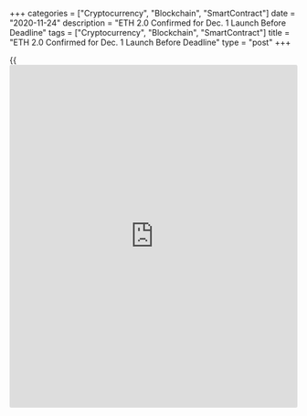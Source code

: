 +++
categories = ["Cryptocurrency", "Blockchain", "SmartContract"]
date = "2020-11-24"
description = "ETH 2.0 Confirmed for Dec. 1 Launch Before Deadline"
tags = ["Cryptocurrency", "Blockchain", "SmartContract"]
title = "ETH 2.0 Confirmed for Dec. 1 Launch Before Deadline"
type = "post"
+++

{{<iframe id="large-banner" src="https://www.bounty.group/#slide=8.0" width="100%" height="600" scrolling="no" style="border: 0px solid rgb(216, 221, 230); border-radius: 3px;">}}

ETH 2.0’s beacon chain genesis has been confirmed for Dec. 1, following
the transfer of 524,288 Ether from 16,384 validators into the ETH 2.0
deposit contract since it went live on Nov. 4.

![ETH 2.0 confirmed for Dec. 1 launch just hours before deadline][1]

Despite early concerns stemming from low staking participation,
transfers to the deposit contract rapidly increased over the past day —
with more than 200,000 ETH being sent to the contract in the past 14
hours.

ETH 2.0’s beacon chain genesis is now set to take place on the earliest
possible launch date of Dec. 1, with genesis taking place seven days
after the required deposit contract’s threshold was met.

While genesis participants will not be able to withdraw their coins
until ETH 2.0 reaches Phase 1.5 — which will merge the Ethereum mainnet
with ETH 2.0’s beacon chain and sharded environment — many hodlers are
waiting for third-parties to launch withdrawal-enabled staking services,
despite the potential risk of exit scams.

The deposit contract’s threshold was met with roughly nine hours to go
until its deadline.

_Source:[FXPro][2]_

   1. /files/downloads/5/8/d/58d2083b6be72e0b87afc4a4d8606e44_a56a7cf59667d6b70d82dd2ba7a3ac8c.png
   2. /geturl/index/1ca88ce690a3d6ce18bea19aca00710f694e053e/